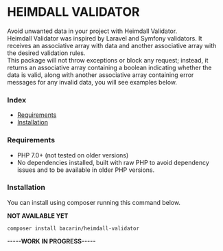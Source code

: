 # HEIMDALL VALIDATOR #

Avoid unwanted data in your project with Heimdall Validator.<br>
Heimdall Validator was inspired by Laravel and Symfony validators. It receives an associative array with data and another associative array with the desired validation rules.<br>
This package will not throw exceptions or block any request; instead, it returns an associative array containing a boolean indicating whether the data is valid, along with another associative array containing error messages for any invalid data, you will see examples below.<br>

### Index

- [Requirements](#requirements)
- [Installation](#installation)


### Requirements

+ PHP 7.0+ (not tested on older versions)
+ No dependencies installed, built with raw PHP to avoid dependency issues and to be available in older PHP versions.

### Installation

You can install using composer running this command below.

**NOT AVAILABLE YET**
```shell
composer install bacarin/heimdall-validator
```

**-----WORK IN PROGRESS-----**
